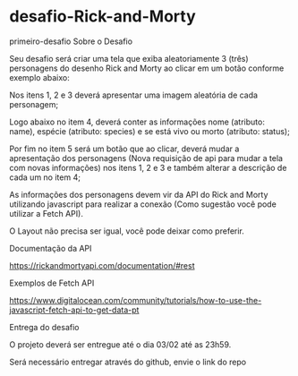 # desafio-Rick-and-Morty
primeiro-desafio
Sobre o Desafio 

Seu desafio será criar uma tela que exiba aleatoriamente 3 (três) personagens do desenho Rick and Morty ao clicar em um botão conforme exemplo abaixo: 

 

Nos itens 1, 2 e 3 deverá apresentar uma imagem aleatória de cada personagem; 

Logo abaixo no item 4, deverá conter as informações nome (atributo: name), espécie (atributo: species) e se está vivo ou morto (atributo: status); 

Por fim no item 5 será um botão que ao clicar, deverá mudar a apresentação dos personagens (Nova requisição de api para mudar a tela com novas informações) nos itens 1, 2 e 3 e também alterar a descrição de cada um no item 4; 

 

As informações dos personagens devem vir da API do Rick and Morty utilizando javascript para realizar a conexão (Como sugestão você pode utilizar a Fetch API). 

O Layout não precisa ser igual, você pode deixar como preferir. 

 

Documentação da API 

https://rickandmortyapi.com/documentation/#rest 

 

Exemplos de Fetch API 

https://www.digitalocean.com/community/tutorials/how-to-use-the-javascript-fetch-api-to-get-data-pt 

 

Entrega do desafio 

O projeto deverá ser entregue até o dia 03/02 até as 23h59. 

Será necessário entregar através do github, envie o link do repo
